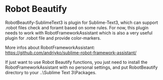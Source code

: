 # Robot Beautify

RobotBeautify-SublimeText3 is plugin for Sublime-Text3, which can support .robot files check and foramt based on some rules.
For now, this plugin needs to work with RobotFrameworkAssistant which is also a very useful plugin for .robot file and provide color-markers.

More infos about RobotFrameworkAssistant: https://github.com/andriyko/sublime-robot-framework-assistant/

If just want to use Robot Beautify functions, you just need to install the RobotFrameworkAssistant with no personal settings, and put RobotBeautify directory to your ..\Sublime Text 3\Packages.
